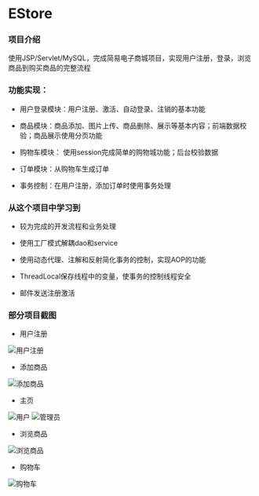 # EStore

### 项目介绍

使用JSP/Servlet/MySQL，完成简易电子商城项目，实现用户注册，登录，浏览商品到购买商品的完整流程

### 功能实现：

- 用户登录模块：用户注册、激活、自动登录、注销的基本功能

- 商品模块：商品添加、图片上传、商品删除、展示等基本内容；前端数据校验；商品展示使用分页功能

- 购物车模块： 使用session完成简单的购物城功能；后台校验数据

- 订单模块：从购物车生成订单

- 事务控制：在用户注册，添加订单时使用事务处理


### 从这个项目中学习到

- 较为完成的开发流程和业务处理

- 使用工厂模式解耦dao和service

- 使用动态代理、注解和反射简化事务的控制，实现AOP的功能

- ThreadLocal保存线程中的变量，使事务的控制线程安全

- 邮件发送注册激活

### 部分项目截图
- 用户注册

![用户注册](http://wx4.sinaimg.cn/mw690/d901f61bly1fd0elk3d9qj209l08daac.jpg)

- 添加商品

![添加商品](http://wx4.sinaimg.cn/mw690/d901f61bly1fd0eqsanyqj209608pdfz.jpg)

- 主页

![用户](http://wx1.sinaimg.cn/mw690/d901f61bly1fd0elix79aj20dw05kglk.jpg)
![管理员](http://wx4.sinaimg.cn/mw690/d901f61bly1fd0eqrqzc0j20bu03s749.jpg)

- 浏览商品

![浏览商品](http://wx2.sinaimg.cn/mw690/d901f61bly1fd0eljaiu0j20qy0enjsu.jpg)

- 购物车

![购物车](http://wx2.sinaimg.cn/mw690/d901f61bly1fd0eqrazxtj20rp0db0ug.jpg)



